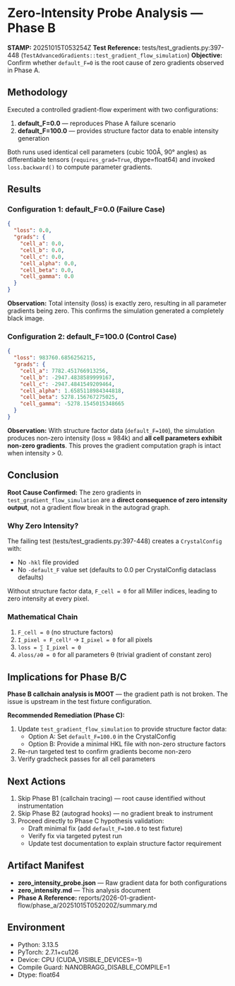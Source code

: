 # Zero-Intensity Probe Analysis — Phase B

**STAMP:** 20251015T053254Z
**Test Reference:** tests/test_gradients.py:397-448 (`TestAdvancedGradients::test_gradient_flow_simulation`)
**Objective:** Confirm whether `default_F=0` is the root cause of zero gradients observed in Phase A.

## Methodology

Executed a controlled gradient-flow experiment with two configurations:
1. **default_F=0.0** — reproduces Phase A failure scenario
2. **default_F=100.0** — provides structure factor data to enable intensity generation

Both runs used identical cell parameters (cubic 100Å, 90° angles) as differentiable tensors (`requires_grad=True`, dtype=float64) and invoked `loss.backward()` to compute parameter gradients.

## Results

### Configuration 1: default_F=0.0 (Failure Case)

```json
{
  "loss": 0.0,
  "grads": {
    "cell_a": 0.0,
    "cell_b": 0.0,
    "cell_c": 0.0,
    "cell_alpha": 0.0,
    "cell_beta": 0.0,
    "cell_gamma": 0.0
  }
}
```

**Observation:** Total intensity (loss) is exactly zero, resulting in all parameter gradients being zero. This confirms the simulation generated a completely black image.

### Configuration 2: default_F=100.0 (Control Case)

```json
{
  "loss": 983760.6856256215,
  "grads": {
    "cell_a": 7782.451766913256,
    "cell_b": -2947.4838589999167,
    "cell_c": -2947.4841549209464,
    "cell_alpha": 1.6585118984344818,
    "cell_beta": 5278.156767275025,
    "cell_gamma": -5278.1545015348665
  }
}
```

**Observation:** With structure factor data (`default_F=100`), the simulation produces non-zero intensity (loss ≈ 984k) and **all cell parameters exhibit non-zero gradients**. This proves the gradient computation graph is intact when intensity > 0.

## Conclusion

**Root Cause Confirmed:** The zero gradients in `test_gradient_flow_simulation` are a **direct consequence of zero intensity output**, not a gradient flow break in the autograd graph.

### Why Zero Intensity?

The failing test (tests/test_gradients.py:397-448) creates a `CrystalConfig` with:
- No `-hkl` file provided
- No `-default_F` value set (defaults to 0.0 per CrystalConfig dataclass defaults)

Without structure factor data, `F_cell = 0` for all Miller indices, leading to zero intensity at every pixel.

### Mathematical Chain

1. `F_cell = 0` (no structure factors)
2. `I_pixel ∝ F_cell²` → `I_pixel = 0` for all pixels
3. `loss = ∑ I_pixel = 0`
4. `∂loss/∂θ = 0` for all parameters θ (trivial gradient of constant zero)

## Implications for Phase B/C

**Phase B callchain analysis is MOOT** — the gradient path is not broken. The issue is upstream in the test fixture configuration.

**Recommended Remediation (Phase C):**
1. Update `test_gradient_flow_simulation` to provide structure factor data:
   - Option A: Set `default_F=100.0` in the CrystalConfig
   - Option B: Provide a minimal HKL file with non-zero structure factors
2. Re-run targeted test to confirm gradients become non-zero
3. Verify gradcheck passes for all cell parameters

## Next Actions

1. Skip Phase B1 (callchain tracing) — root cause identified without instrumentation
2. Skip Phase B2 (autograd hooks) — no gradient break to instrument
3. Proceed directly to Phase C hypothesis validation:
   - Draft minimal fix (add `default_F=100.0` to test fixture)
   - Verify fix via targeted pytest run
   - Update test documentation to explain structure factor requirement

## Artifact Manifest

- **zero_intensity_probe.json** — Raw gradient data for both configurations
- **zero_intensity.md** — This analysis document
- **Phase A Reference:** reports/2026-01-gradient-flow/phase_a/20251015T052020Z/summary.md

## Environment

- Python: 3.13.5
- PyTorch: 2.7.1+cu126
- Device: CPU (CUDA_VISIBLE_DEVICES=-1)
- Compile Guard: NANOBRAGG_DISABLE_COMPILE=1
- Dtype: float64
